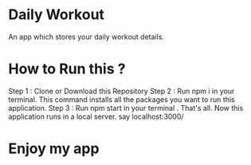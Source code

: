 # Daily Workout
 An app which stores your daily workout details.


# How to Run this ? 
Step 1 : 
    Clone or Download this Repository
Step 2 :
    Run   npm i   in your terminal.
    This command installs all the packages you want to run this application.
Step 3 : 
    Run   npm start   in your terminal .
    That's all. Now this application runs in a local server. say  localhost:3000/
    
# Enjoy my app
